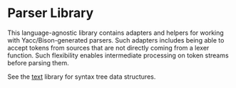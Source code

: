 # Parser Library

<!--*
freshness: { owner: 'fangism' reviewed: '2020-10-04' }
*-->

This language-agnostic library contains adapters and helpers for working with
Yacc/Bison-generated parsers. Such adapters includes being able to accept tokens
from sources that are not directly coming from a lexer function. Such
flexibility enables intermediate processing on token streams before parsing
them.

See the [text](../text) library for syntax tree data structures.
